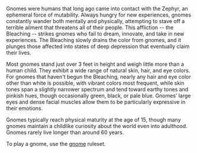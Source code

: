 Gnomes were humans that long ago came into contact with the Zephyr, an ephemeral force of mutability. Always hungry for new experiences, gnomes constantly wander both mentally and physically, attempting to stave off a terrible ailment that threatens all of their people. This affliction -- the Bleaching -- strikes gnomes who fail to dream, innovate, and take in new experiences. The Bleaching slowly drains the color from gnomes, and it plunges those affected into states of deep depression that eventually claim their lives.

Most gnomes stand just over 3 feet in height and weigh little more than a human child. They exhibit a wide range of natural skin, hair, and eye colors. For gnomes that haven't begun the Bleaching, nearly any hair and eye color other than white is possible, with vibrant colors most frequent, while skin tones span a slightly narrower spectrum and tend toward earthy tones and pinkish hues, though occasionally green, black, or pale blue. Gnomes’ large eyes and dense facial muscles allow them to be particularly expressive in their emotions.

Gnomes typically reach physical maturity at the age of 15, though many gnomes maintain a childlike curiosity about the world even into adulthood. Gnomes rarely live longer than around 60 years.

To play a gnome, use the [gnome](https://2e.aonprd.com/Ancestries.aspx?ID=3) ruleset.
